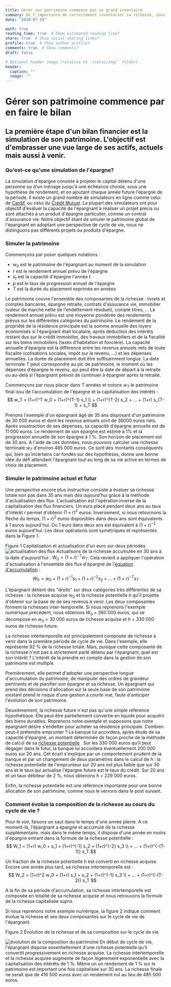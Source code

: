 ```yaml
---
title: Gérer son patrimoine commence par un grand inventaire
summary: De l'importance de correctement inventorier sa richesse, sans oublier sa première composante ...
date: "2020-07-19"

math: true
reading_time: true  # Show estimated reading time?
share: true  # Show social sharing links?
profile: true  # Show author profile?
comments: true  # Show comments?
draft: false

# Optional header image (relative to `static/img/` folder).
header:
  caption: ""
  image: ""
---
```


# Gérer son patrimoine commence par en faire le bilan

##  La première étape d'un bilan financier est la simulation de son patrimoine. L'objectif est d'embrasser une vue large de ses actifs, actuels mais aussi à venir.

### Qu'est-ce qu'une simulation de l'épargne?

La simulation d'épargne consiste à projeter le capital détenu d'une personne ou d'un ménage jusqu'à une échéance choisie, sous une hypothèse de rendement, et en ajoutant chaque année future l'épargne de la période. Il existe un grand nombre de simulateurs en ligne comme  celui de [Cardif](https://www.cardif.fr/placement-epargne/simulation-epargne), ou celui du [Crédit Mutuel](https://www.creditmutuel.fr/fr/simulations/epargne.html). La plupart des simulateurs ont pour objectif d'évaluer la capacité de l'épargnant à réaliser un projet précis ou sont attachés à un produit d'épargne particulier, comme un contrat d'assurance vie. Notre objectif étant de simuler le patrimoine global de l'épargnant en adoptant une perspective de cycle de vie, nous ne distinguons pas différents projets ou produits d'épargne.

### Simuler la patrimoine

Commençons par poser quelques notations :
+ $w_0$ est le patrimoine de l'épargnant au moment de la simulation
+ $r$ est le rendement annuel prévu de l'épargne
+  $s_t$ est la capacité d'épargne l'année $t$
+  $p$ est le taux de progression annuel de l'épargne
+ $T$ est la durée du placement exprimée en années

Le patrimoine couvre l'ensemble des composantes de la richesse : livrets et comptes bancaires, épargne retraite, contrats d'assurance vie, immobilier (valeur de marché nette de l'endettement résiduel), compte titres, ...
Le rendement annuel prévu est une moyenne pondérée des rendements prévus sur les différentes catégories du patrimoine. Le rendement de la propriété de la résidence principale est la somme annuelle des loyers économisés si l'épargnant était locataire, après déduction des intérêts restant dus sur le crédit immobilier, des travaux immobiliers et de la fiscalité sur les biens immobiliers (taxes d'habitation et foncière).
La capacité annuelle d'épargne est la différence entre les revenus annuels nets de toute fiscalité (cotisations sociales, impôt sur le revenu, ...) et les dépenses annuelles.
La durée de placement doit être suffisamment longue. La date terminale $T$ peut correspondre au pic de patrimoine, le moment où les dépenses d'épargne le revenu, qui peut être la date de départ à la retraite ou au-delà si l'épargnant prévoit de continuer à épargner après la retraite.

Commençons par nous placer dans $T$ années et notons $w_T$ le patrimoine final issu de l'accumulation de l'épargne et la capitalisation des intérêts : <a name="eq1"></a>
$$
w_T = (1+r)^T w_0 + (1+r)^{T-1} s_1 \\ + (1+r)^{T-2} s_2 + ... + (1+r) s_{T-1} + s_T
$$

Prenons l'exemple d'un épargnant âgé de 35 ans disposant d'un patrimoine de 30 000 euros et dont les revenus annuels sont de 36000 euros nets. Après soustraction de ses dépenses, sa capacité d'épargne annuelle est de 11 000 euros. Le rendement de son épargne est estimé à 1% et la progression annuelle de son épargne à 1 %. Son horizon de placement est de 30 ans. A l'aide de ces données, nous pouvons calculer une richesse terminale $w_T$ d'environ 485 000 euros. Ce sont des montants conséquents qui, bien qu'incertains car fondés sur des hypothèses, donne une bonne idée du défi attendant l'épargnant tout au long de sa vie active en termes de choix de placement.

### Simuler le patrimoine actuel et futur

Une perspective encore plus instructive consiste à évaluer sa richesse totale non pas dans 35 ans mais *dès aujourd'hui* grâce à la méthode d'actualisation des flux. L'actualisation est l'opération inverse de la capitalisation des flux financiers. Un euro placé pendant deux ans au taux d'intérêt $r$ permet d'obtenir $(1+r)^2$ euros. Inversement, si nous retournons la flèche du temps, $(1+r)^2$ euros disponibles dans deux ans sont équivalents à 1 euros aujourd'hui. Ou 1 euro dans deux ans est équivalent à $(1+r)^{-2}$ euros aujourd'hui. Les deux opérations sont symétriques et représentés dans la Figure 1.

Figure 1 Capitalisation et actualisation d'un euro sur deux périodes
![actualisation des flux](http://gdre.leo-univ-orleans.fr/direr/blog/actualisation.png)
Actualisons de la richesse accumulée en 30 ans à la date d'aujourd'hui : $W_0 = (1+r)^{-T}w_T$. Cela revient à appliquer l'opération d'actualisation à l'ensemble des flux d'épargne de l'[équation d'accumulation](#eq1) : <a name="eq2"></a>
$$
W_0= w_0 + (1+r)^{-1} s_1 + (1+r)^{-2} s_2 + ... + (1+r)^{-T} s_T 
$$

L'épargnant détient des "droits" sur deux catégories très différentes de  sa richesse : la richesse acquise $w_0$ et la richesse potentielle $h$ qu'il projette d'obtenir sur la base de de ses revenus à venir. Les deux composantes forment  la richesses inter-temporelle. Si nous reprenons l'exemple numérique précédent, nous obtenons $W_0$ = 360 000 euros, qui se décompose en $w_0$ = 30 000 euros de richesse acquise et $h$ = 330 000 euros de richesse future.

La richesse intertemporelle est principalement composée de richesse à venir dans la première période de cycle de vie. Dans l'exemple, elle représente 92 % de la richesse totale. Mais, puisque cette composante de la richesse n'est pas à strictement parlé détenu par l'épargnant, quel est son intérêt ? L'intérêt de la prendre en compte dans la gestion de son patrimoine est multiple.

Premièrement, elle permet d'adopter une perspective longue d'accumulation du patrimoine, de manipuler des ordres de grandeur pertinents et de planifier son épargne et sa richesse. Un épargnant qui prend des décisions d'allocation sur la seule base de son patrimoine existant prend le risque d'une gestion à courte vue, faute d'anticiper l'évolution de son patrimoine.

Deuxièmement, la richesse future n'est pas qu'une simple référence hypothétique. Elle peut être partiellement convertie en liquide pour acquérir des biens durables. Reprenons notre exemple et supposons que notre épargnant désire s'endetter pour acheter sa résidence principale. Combien peut-il prétendre emprunter ? La banque lui accordera, après étude de sa capacité d'épargne, un montant déterminée de façon proche de la méthode de calcul de sa [richesse potentielle](#eq2) . Sur les 330 000 euros qu'il peut dégager dans le futur, la banque lui accordera éventuellement 200 000 euros sur 20 ans. Cet écart s'explique par un comportement prudent de la banque et par un changement de deux paramètres dans le calcul de $h$ : la richesse potentielle de l'emprunteur sur 20 ans est plus faible que sur 30 ans et le taux qui actualise l'épargne future est le taux du crédit. Sur 20 ans et un taux débiteur de 2 %, nous obtenons $h$ = 229 000 euros.

Enfin, la richesse potentielle est une référence importante pour une bonne allocation de son patrimoine, comme nous le verrons dans le post suivant.

### Comment évolue la composition de la richesse au cours du cycle de vie ?

Pour le voir, faisons un saut dans le temps d'une année pleine. A ce moment-là, l'épargnant a épargné et accumulé de la richesse supplémentaire. mais dans le même temps, il dispose d'une année en moins d'épargne entrant dans la formule de la richesse potentielle :
$$
W_1 = (1+r) w_0 + s_1 + (1+r)^{-1} s_2 + (1+r)^{-2} s_3 \\ + ... + (1+r)^{-(T-1)} s_T 
$$

Un fraction de la richesse potentielle $h$ est converti en richesse acquise. Encore une année plus tard, sa richesse intertemporelle est :
$$
W_2 = (1+r)^2 w_0 + (1+r) s_1 + s_2 + (1+r)^{-1} s_3  \\ + ... + (1+r)^{-(T-2)} s_T 
$$

A la fin de sa période d'accumulation, sa richesse intertemporelle est composée en totalité de sa richesse acquise et nous retrouvons la formule de la richesse capitalisée *supra*.

Si nous reprenons notre exemple numérique, la figure 2 indique comment évolue la richesse et ses deux composantes sur le cycle de vie de l'épargnant.

Figure 2 Évolution de la richesse et de sa composition sur le cycle de vie

![évolution de la composition du patrimoine](http://gdre.leo-univ-orleans.fr/direr/blog/composition.png)
En début de cycle de vie, l'épargnant dispose essentiellement d'une richesse potentielle qu'il convertit progressivement en richesse acquise. La richesse intertemporelle et la richesse acquise augmente de façon légèrement exponentielle avec la capitalisation des intérêts de 1 %. Même un un rendement de 1 % sur le patrimoine est important une fois capitalisée sur 30 ans. La richesse finale ne serait que de 416 500 euros avec un rendement nul au lieu de 485 000 euros.
